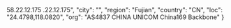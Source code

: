 58.22.12.175
.22.12.175",
  "city": "",
  "region": "Fujian",
  "country": "CN",
  "loc": "24.4798,118.0820",
  "org": "AS4837 CHINA UNICOM China169 Backbone"
}